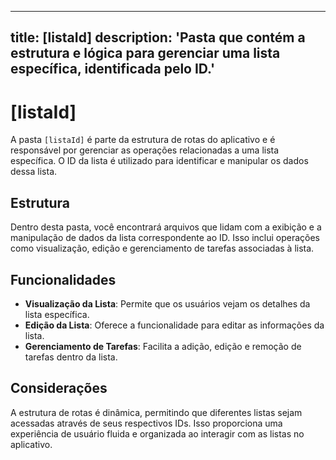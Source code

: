 
---
title: [listaId]
description: 'Pasta que contém a estrutura e lógica para gerenciar uma lista específica, identificada pelo ID.'
---

# [listaId]

A pasta `[listaId]` é parte da estrutura de rotas do aplicativo e é responsável por gerenciar as operações relacionadas a uma lista específica. O ID da lista é utilizado para identificar e manipular os dados dessa lista.

## Estrutura

Dentro desta pasta, você encontrará arquivos que lidam com a exibição e a manipulação de dados da lista correspondente ao ID. Isso inclui operações como visualização, edição e gerenciamento de tarefas associadas à lista.

## Funcionalidades

- **Visualização da Lista**: Permite que os usuários vejam os detalhes da lista específica.
- **Edição da Lista**: Oferece a funcionalidade para editar as informações da lista.
- **Gerenciamento de Tarefas**: Facilita a adição, edição e remoção de tarefas dentro da lista.

## Considerações

A estrutura de rotas é dinâmica, permitindo que diferentes listas sejam acessadas através de seus respectivos IDs. Isso proporciona uma experiência de usuário fluida e organizada ao interagir com as listas no aplicativo.
